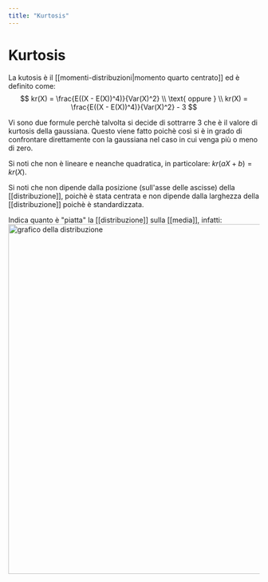 ```yaml
---
title: "Kurtosis"
---
```

# Kurtosis
La kutosis è il [[momenti-distribuzioni|momento quarto centrato]] ed è definito come:
$$
    kr(X) = \frac{E((X - E(X))^4)}{Var(X)^2} \\
    \text{ oppure } \\
    kr(X) = \frac{E((X - E(X))^4)}{Var(X)^2} - 3
$$

Vi sono due formule perchè talvolta si decide di sottrarre $3$ che è il valore di kurtosis della gaussiana. Questo viene fatto poichè così si è in grado di confrontare direttamente con la gaussiana nel caso in cui venga più o meno di zero.

Si noti che non è lineare e neanche quadratica, in particolare: $kr(aX + b) = kr(X)$.

Si noti che non dipende dalla posizione (sull'asse delle ascisse) della [[distribuzione]], poichè è stata centrata e non dipende dalla larghezza della [[distribuzione]] poichè è standardizzata.

Indica quanto è "piatta" la [[distribuzione]] sulla [[media]], infatti:
<img src="https://www.johndcook.com/generalized_normal_thick.svg" alt="grafico della distribuzione" width=700>
